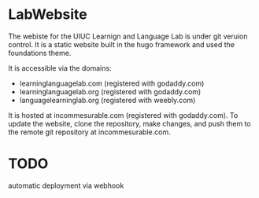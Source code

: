# LabWebsite

The webiste for the UIUC Learnign and Language Lab is under git veruion control.
It is a static website built in the hugo framework and used the foundations theme.

It is accessible via the domains:
* learninglanguagelab.com (registered with godaddy.com)
* learninglanguagelab.org (registered with godaddy.com)
* languagelearninglab.org (registered with weebly.com)

It is hosted at incommesurable.com (registered with godaddy.com).
To update the website, clone the repository, make changes, and push them to the remote git repository at incommesurable.com.

# TODO

automatic deployment via webhook